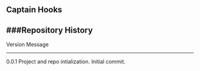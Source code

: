 ## Captain Hooks

###Repository History
------------------

Version           Message
-------           -------
0.0.1             Project and repo intialization. 
                  Initial commit.